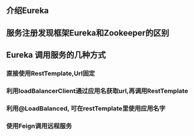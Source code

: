 ## 介绍Eureka

## 服务注册发现框架Eureka和Zookeeper的区别


## Eureka 调用服务的几种方式


### 直接使用RestTemplate,Url固定

### 利用loadBalancerClient通过应用名获取url,再调用RestTemplate

### 利用@LoadBalanced, 可在restTemplate里使用应用名字

### 使用Feign调用远程服务